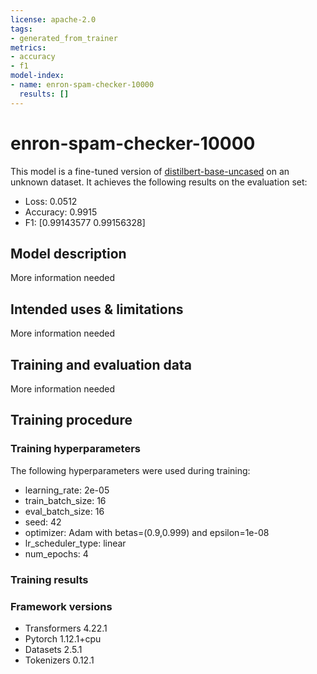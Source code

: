 ```yaml
---
license: apache-2.0
tags:
- generated_from_trainer
metrics:
- accuracy
- f1
model-index:
- name: enron-spam-checker-10000
  results: []
---
```


<!-- This model card has been generated automatically according to the information the Trainer had access to. You
should probably proofread and complete it, then remove this comment. -->

# enron-spam-checker-10000

This model is a fine-tuned version of [distilbert-base-uncased](https://huggingface.co/distilbert-base-uncased) on an unknown dataset.
It achieves the following results on the evaluation set:
- Loss: 0.0512
- Accuracy: 0.9915
- F1: [0.99143577 0.99156328]

## Model description

More information needed

## Intended uses & limitations

More information needed

## Training and evaluation data

More information needed

## Training procedure

### Training hyperparameters

The following hyperparameters were used during training:
- learning_rate: 2e-05
- train_batch_size: 16
- eval_batch_size: 16
- seed: 42
- optimizer: Adam with betas=(0.9,0.999) and epsilon=1e-08
- lr_scheduler_type: linear
- num_epochs: 4

### Training results



### Framework versions

- Transformers 4.22.1
- Pytorch 1.12.1+cpu
- Datasets 2.5.1
- Tokenizers 0.12.1
